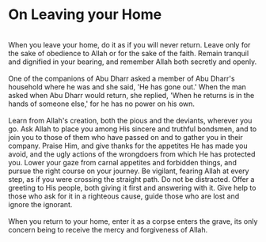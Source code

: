 On Leaving your Home
====================

   
 When you leave your home, do it as if you will never return. Leave only
for the sake of obedience to Allah or for the sake of the faith. Remain
tranquil and dignified in your bearing, and remember Allah both secretly
and openly.  
    
 One of the companions of Abu Dharr asked a member of Abu Dharr's
household where he was and she said, 'He has gone out.' When the man
asked when Abu Dharr would return, she replied, 'When he returns is in
the hands of someone else,' for he has no power on his own.  
    
 Learn from Allah's creation, both the pious and the deviants, wherever
you go. Ask Allah to place you among His sincere and truthful bondsmen,
and to join you to those of them who have passed on and to gather you in
their company. Praise Him, and give thanks for the appetites He has made
you avoid, and the ugly actions of the wrongdoers from which He has
protected you. Lower your gaze from carnal appetites and forbidden
things, and pursue the right course on your journey. Be vigilant,
fearing Allah at every step, as if you were crossing the straight path.
Do not be distracted. Offer a greeting to His people, both giving it
first and answering with it. Give help to those who ask for it in a
righteous cause, guide those who are lost and ignore the ignorant.  
    
 When you return to your home, enter it as a corpse enters the grave,
its only concern being to receive the mercy and forgiveness of Allah.  
  


